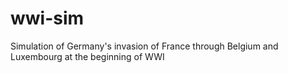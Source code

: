 # wwi-sim
Simulation of Germany's invasion of France through Belgium and Luxembourg at the beginning of WWI

